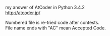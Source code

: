 my answer of AtCoder in Python 3.4.2  
http://atcoder.jp/

Numbered file is re-tried code after contests.  
File name ends with "AC" mean Accepted Code.  
